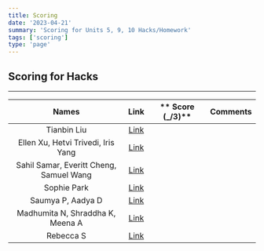 ```yaml
---
title: Scoring
date: '2023-04-21'
summary: 'Scoring for Units 5, 9, 10 Hacks/Homework'
tags: ['scoring']
type: 'page'
---
```



## Scoring for Hacks

***

| **Names** | **Link** | ** Score (_/3)** | **Comments** |
|:---:|:---:|:---:|:---:|
| Tianbin Liu | [Link](https://tianbinliu.github.io/Fastpage/csa/2023/04/26/HWTeam2.html) |  |  |
| Ellen Xu, Hetvi Trivedi, Iris Yang | [Link](https://xu-ellen.github.io/ap-csa-fastpages/jupyter/cb/2023/04/26/lesson1-hacks.html) |  |  |
| Sahil Samar, Everitt Cheng, Samuel Wang | [Link](https://ninjabreadlord.github.io/chengfastpages/2023/04/26/canCode.html) |  |  |
| Sophie Park | [Link](https://calrethonofmirkwood.github.io/csablog2/jupyter/2023/04/25/CanCodeHacks.html) |  |  |
| Saumya P, Aadya D | [Link](https://saumyapalk23.github.io/saumyafastpages/jupyter/2023/04/25/pres2.html) |  |  |
| Madhumita N, Shraddha K, Meena A | [Link](https://mnarayan1.github.io/csa-fastpages/jupyter/2023/04/18/lesson-one.html) |  |  |
| Rebecca S | [Link](https://rebecca-123.github.io/blog/apr/cancode/2023/04/19/cancode.html) |  |  |
